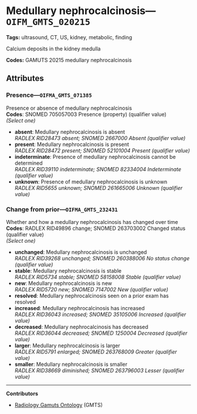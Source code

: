 # Medullary nephrocalcinosis—`OIFM_GMTS_020215`

**Tags:** ultrasound, CT, US, kidney, metabolic, finding

Calcium deposits in the kidney medulla

**Codes:** GAMUTS 20215 medullary nephrocalcinosis

## Attributes

### Presence—`OIFMA_GMTS_071385`

Presence or absence of medullary nephrocalcinosis  
**Codes**: SNOMED 705057003 Presence (property) (qualifier value)  
*(Select one)*

- **absent**: Medullary nephrocalcinosis is absent  
_RADLEX RID28473 absent; SNOMED 2667000 Absent (qualifier value)_
- **present**: Medullary nephrocalcinosis is present  
_RADLEX RID28472 present; SNOMED 52101004 Present (qualifier value)_
- **indeterminate**: Presence of medullary nephrocalcinosis cannot be determined  
_RADLEX RID39110 indeterminate; SNOMED 82334004 Indeterminate (qualifier value)_
- **unknown**: Presence of medullary nephrocalcinosis is unknown  
_RADLEX RID5655 unknown; SNOMED 261665006 Unknown (qualifier value)_

### Change from prior—`OIFMA_GMTS_232431`

Whether and how a medullary nephrocalcinosis has changed over time  
**Codes**: RADLEX RID49896 change; SNOMED 263703002 Changed status (qualifier value)  
*(Select one)*

- **unchanged**: Medullary nephrocalcinosis is unchanged  
_RADLEX RID39268 unchanged; SNOMED 260388006 No status change (qualifier value)_
- **stable**: Medullary nephrocalcinosis is stable  
_RADLEX RID5734 stable; SNOMED 58158008 Stable (qualifier value)_
- **new**: Medullary nephrocalcinosis is new  
_RADLEX RID5720 new; SNOMED 7147002 New (qualifier value)_
- **resolved**: Medullary nephrocalcinosis seen on a prior exam has resolved  
- **increased**: Medullary nephrocalcinosis has increased  
_RADLEX RID36043 increased; SNOMED 35105006 Increased (qualifier value)_
- **decreased**: Medullary nephrocalcinosis has decreased  
_RADLEX RID36044 decreased; SNOMED 1250004 Decreased (qualifier value)_
- **larger**: Medullary nephrocalcinosis is larger  
_RADLEX RID5791 enlarged; SNOMED 263768009 Greater (qualifier value)_
- **smaller**: Medullary nephrocalcinosis is smaller  
_RADLEX RID38669 diminished; SNOMED 263796003 Lesser (qualifier value)_

---

**Contributors**

- [Radiology Gamuts Ontology](https://gamuts.net/) (GMTS)